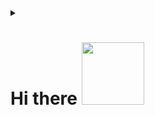 <details><summary><h1>Hi there <img src="https://media.giphy.com/media/MHia4pcE4RYf49KbVC/giphy.gif" width="100">
  
</h1></summary><br>
<h1><img src="https://media.giphy.com/media/u3ZnJAHnjiUJPYcIHp/giphy.gif" /></h1>

<h4>My self Captain Ezio 😉</h4>
<h4>I am currently 17 y.o.😇</h4>
<h4>You can use a pronoun for me he/him😌</h4>
<h4>Currently at <a href="https://github.com/Gojo-Bots">Gojo-Bots:grinning:</h4>
<h4>I am serious about nothing except coding🥰</h4>
<h4>Trying to learn things🤓</h4>
<h4>I don't always laugh because I am mad, I do because it is my nature😁</h4>
<h4>Sentence to discribe me: Trader of all, master of nothing🥲</h4>
<h4>I used to keep my repositories private until I finished working on it:sweat_smile:</h4>

-----

<details><summary><h2>Connect with me :speech_balloon:</h2></summary><br>

<h3><img src="https://media.giphy.com/media/nlZ48YxovyJZCHX9gv/giphy.gif" /></h3>

<p>
  
  <b>In case if you want to reach out to me about anything, be it some doubt or just to hangout and talk ☺️</b>
  </br>
  <b>All the contact methods provided are provided in the proper priority according to me. It'll take more time to get a reply as you move down.</b>
  </br>
  
<a href="https://telegram.dog/iamgojoof6eyes"><img src="https://img.shields.io/badge/Telegram-2CA5E0?style=for-the-badge&amp;logo=telegram&amp;logoColor=white" alt="Telegram"></a>
</br>
</br>
  
<a href="https://twitter.com/iamgojoof6eyes"><img src="https://img.shields.io/badge/Twitter-%231DA1F2.svg?style=for-the-badge&logo=Twitter&logoColor=white" alt="Twitter"></a>
</br>
</br>

<a href="mailto:iamgojoof6eyes@gmail.com"><img src="https://img.shields.io/badge/Gmail-D14836?style=for-the-badge&logo=gmail&logoColor=white" alt="E-mail"></a>
</br>
</br>

<a href="https://www.reddit.com/user/iamgojoof6eyes"><img src="https://img.shields.io/badge/Reddit-%23FF4500.svg?style=for-the-badge&logo=Reddit&logoColor=white" alt="Reddit">
</br>
</br>

</p>



</details>


------

<details><summary><h2>Stalkers and views 🤓</h2></summary><br>


<h3><img src="https://media.giphy.com/media/7OTuu0E79xXETNZbD1/giphy.gif" /></h3>

<p>
    <a herf="https://github.com/iamgojoof6eyes"><img src="https://komarev.com/ghpvc/?username=iamgojoof6eyes&label=Profile%20views" alt="Views">
</a></br></br>
   <a href="https://hits.seeyoufarm.com"><img src="https://hits.seeyoufarm.com/api/count/incr/badge.svg?url=https%3A%2F%2Fgithub.com%2Fiamgojoof6eyes&count_bg=%2379C83D&title_bg=%230084FF&icon=arduino.svg&icon_color=%2300FF20&title=Stalks&edge_flat=false" alt="Stalks"></a></br></br>

</p>

</details>

-------

<details><summary><h2>My Stats 😉</h2></summary><br>


<h3><img src="https://media.giphy.com/media/BUjWcyCJOwJG3hFBes/giphy.gif" /></h3>

<p>
  <a><img src="https://github-readme-stats.vercel.app/api?username=iamgojoof6eyes&count_private=true&show_icons=true&include_all_commits=true&bg_color=000000&icon_color=ff3300&text_color=e60000&title_color=cc3300&border_color=ff0000" alt="Stats"></a></br></br>
   <a herf="https://git.io/streak-stats"><img src="https://github-readme-streak-stats.herokuapp.com?user=iamgojoof6eyes&count_private=true&include_all_commits=true&theme=highcontrast&sideNums=DD0000&background=000000&border=DD2727&stroke=DD6316&ring=FF7D12&currStreakNum=FFBD05&dates=FFD500&sideLabels=FF851A" alt="Streaks"></a></br></br>
   <a herf="https://github.com/iamgojoof6eyes/github-profile-trophy"><img src="https://github-profile-trophy.vercel.app/?username=iamgojoof6eyes&count_private=true&include_all_commits=true&theme=onedark" alt="Trophies"></a></br></br>
   <a><img src="https://github-readme-stats.vercel.app/api/top-langs/?username=iamgojoof6eyes&theme=radical&layout=compact" alt="Language"></a></br></br>
   <a herf="https://guthub.com/iamgojoof6eyes"><img src="https://activity-graph.herokuapp.com/graph?username=iamgojoof6eyes&bg_color=1F222E&color=F8D866&line=F85D7F&point=FFFFFF&hide_border=true" alt="Graph"></a></br></br>

</p>

</details>

<!---
![Captain Ezio's GitHub stats](https://github-readme-stats.vercel.app/api?username=iamgojoof6eyes&count_private=true&show_icons=true&include_all_commits=true&bg_color=000000&icon_color=ff3300&text_color=e60000&title_color=cc3300&border_color=ff0000)

-------

[![GitHub Streak](https://github-readme-streak-stats.herokuapp.com?user=iamgojoof6eyes&theme=highcontrast&sideNums=DD0000&background=000000&border=DD2727&stroke=DD6316&ring=FF7D12&currStreakNum=FFBD05&dates=FFD500&sideLabels=FF851A)](https://git.io/streak-stats)

--------

[![Github Trophies](https://github-profile-trophy.vercel.app/?username=iamgojoof6eyes&theme=darkhub&no-bg=true&margin-w=15&margin-h=10&row=1&column=6&count_private=true)](https://github.com/ryo-ma/github-profile-trophy)


-------

![Top Langs](https://github-readme-stats.vercel.app/api/top-langs/?username=iamgojoof6eyes&theme=radical&layout=compact)

[![Github Graphs](https://activity-graph.herokuapp.com/graph?username=iamgojoof6eyes&bg_color=1F222E&color=F8D866&line=F85D7F&point=FFFFFF&hide_border=true)](https://guthub.com/iamgojoof6eyes)

------->
---------

<details><summary><h2>Recent activities 💻</h2></summary><br>
  
<!--START_SECTION:activity-->
1. 🎉 Merged PR [#56](https://github.com/Gojo-Bots/Gojo_Satoru/pull/56) in [Gojo-Bots/Gojo_Satoru](https://github.com/Gojo-Bots/Gojo_Satoru)
2. 🎉 Merged PR [#59](https://github.com/Gojo-Bots/Gojo_Satoru/pull/59) in [Gojo-Bots/Gojo_Satoru](https://github.com/Gojo-Bots/Gojo_Satoru)
3. 🎉 Merged PR [#57](https://github.com/Gojo-Bots/Gojo_Satoru/pull/57) in [Gojo-Bots/Gojo_Satoru](https://github.com/Gojo-Bots/Gojo_Satoru)
4. 🗣 Commented on [#85](https://github.com/The-HellBot/Plugins-T/issues/85) in [The-HellBot/Plugins-T](https://github.com/The-HellBot/Plugins-T)
5. 💪 Opened PR [#85](https://github.com/The-HellBot/Plugins-T/pull/85) in [The-HellBot/Plugins-T](https://github.com/The-HellBot/Plugins-T)
<!--END_SECTION:activity-->

</details>

------

<details><summary><h2>Type of coder 👨‍💻</h2></summary><br>



<!--START_SECTION:waka-->
![Code Time](http://img.shields.io/badge/Code%20Time-60%20hrs%202%20mins-blue)

![Lines of code](https://img.shields.io/badge/From%20Hello%20World%20I%27ve%20Written-2%20Thousand%20lines%20of%20code-blue)

**🐱 My GitHub Data** 

> 🏆 1,515 Contributions in the Year 2022
 > 
> 📦 975 Bytes Used in GitHub's Storage 
 > 
> 🚫 Not Opted to Hire
 > 
> 📜 105 Public Repositories 
 > 
> 🔑 2 Private Repositories  
 > 
**I'm a Night 🦉** 

```text
🌞 Morning    32 commits     ⬛⬛⬛⬜⬜⬜⬜⬜⬜⬜⬜⬜⬜⬜⬜⬜⬜⬜⬜⬜⬜⬜⬜⬜⬜   12.8% 
🌆 Daytime    79 commits     ⬛⬛⬛⬛⬛⬛⬛⬛⬜⬜⬜⬜⬜⬜⬜⬜⬜⬜⬜⬜⬜⬜⬜⬜⬜   31.6% 
🌃 Evening    136 commits    ⬛⬛⬛⬛⬛⬛⬛⬛⬛⬛⬛⬛⬛⬜⬜⬜⬜⬜⬜⬜⬜⬜⬜⬜⬜   54.4% 
🌙 Night      3 commits      ⬜⬜⬜⬜⬜⬜⬜⬜⬜⬜⬜⬜⬜⬜⬜⬜⬜⬜⬜⬜⬜⬜⬜⬜⬜   1.2%

```
📅 **I'm Most Productive on Wednesday** 

```text
Monday       19 commits     ⬛⬛⬜⬜⬜⬜⬜⬜⬜⬜⬜⬜⬜⬜⬜⬜⬜⬜⬜⬜⬜⬜⬜⬜⬜   7.6% 
Tuesday      24 commits     ⬛⬛⬜⬜⬜⬜⬜⬜⬜⬜⬜⬜⬜⬜⬜⬜⬜⬜⬜⬜⬜⬜⬜⬜⬜   9.6% 
Wednesday    55 commits     ⬛⬛⬛⬛⬛⬜⬜⬜⬜⬜⬜⬜⬜⬜⬜⬜⬜⬜⬜⬜⬜⬜⬜⬜⬜   22.0% 
Thursday     17 commits     ⬛⬜⬜⬜⬜⬜⬜⬜⬜⬜⬜⬜⬜⬜⬜⬜⬜⬜⬜⬜⬜⬜⬜⬜⬜   6.8% 
Friday       47 commits     ⬛⬛⬛⬛⬜⬜⬜⬜⬜⬜⬜⬜⬜⬜⬜⬜⬜⬜⬜⬜⬜⬜⬜⬜⬜   18.8% 
Saturday     52 commits     ⬛⬛⬛⬛⬛⬜⬜⬜⬜⬜⬜⬜⬜⬜⬜⬜⬜⬜⬜⬜⬜⬜⬜⬜⬜   20.8% 
Sunday       36 commits     ⬛⬛⬛⬜⬜⬜⬜⬜⬜⬜⬜⬜⬜⬜⬜⬜⬜⬜⬜⬜⬜⬜⬜⬜⬜   14.4%

```


📊 **This Week I Spent My Time On** 

```text
⌚︎ Time Zone: Asia/Kolkata

💬 Programming Languages: 
No Activity Tracked This Week

🔥 Editors: 
No Activity Tracked This Week

🐱‍💻 Projects: 
No Activity Tracked This Week

💻 Operating System: 
No Activity Tracked This Week

```

**I Mostly Code in Python** 

```text
Python                   11 repos            ⬛⬛⬛⬛⬛⬛⬛⬛⬛⬛⬛⬛⬛⬛⬛⬛⬛⬛⬛⬛⬛⬛⬛⬛⬛   100.0%

```



 Last Updated on 15/12/2022 00:39:23 UTC
<!--END_SECTION:waka-->

### **These Readme stats are generated using github action [awesome-readme-stats](https://github.com/anmol098/waka-readme-stats)**

### NOTE: Top languages does not indicate my skill level or anything like that. It is just a metric of which languages have been hosted by me on GitHub based on the usage across repositories. There are others which I haven't put up on GitHub.

</details>

--------

<details><summary><h2>In nutshell 🤏</h2></summary><br>

[![GitHub Trends SVG](https://api.githubtrends.io/user/svg/iamgojoof6eyes/repos?time_range=one_year&include_private=True&group=private&theme=dark)](https://www.githubtrends.io/wrapped/iamgojoof6eyes)

[To see more](https://www.githubtrends.io/wrapped/iamgojoof6eyes)

</details>

--------

<h1><b><i>SEE YOU IN HELL </b></i><img src="https://media.giphy.com/media/S8rxeQhIJ0zilMMZcB/giphy.gif" width="90"></h1>
  
<h1><img src="https://media.giphy.com/media/PfwTddVAAUzxQB3yo5/giphy.gif" /></h1>

</details>
